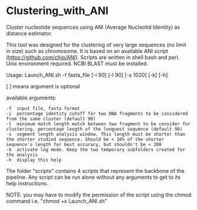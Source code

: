 # Clustering_with_ANI
Cluster nucleotide sequences using ANI (Average Nucleotid Identity) as distance estimator.

This tool was designed for the clustering of very large sequences (no limit in size) such as chromosome. It is based on an available ANI script (https://github.com/chjp/ANI). Scripts are written in shell bash and perl. Unix environment required. NCBI BLAST must be installed.

Usage: Launch_ANI.sh -f fasta_file [-i 90] [-l 90] [-s 1020] [-k] [-h]

[ ] means argument is optional


available arguments:

	-f	input file, fasta format
	-i	percentage identity cutoff for two DNA fragments to be considered from the same cluster (default 90)
	-l	minimum match length match between two fragment to be consider for clustering. percentage length of the longuest sequence (default 90)
	-s	segment length analysis window. This length must be shorter than the shorter studied sequence. Should be < 10% of the shorter sequence's length for best accuracy, but shouldn't be < 200
	-k	activate log mode. Keep the two temporary subfolders created for the analysis
	-h	display this help


The folder "scripts" contains 4 scripts that represent the backbone of the pipeline. Any script can be run alone without any arguments to get to its help instructions.

NOTE: you may have to modify the permission of the script using the chmod command i.e. "chmod +x Launch_ANI.sh"
